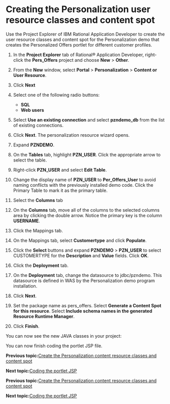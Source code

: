 # Creating the Personalization user resource classes and content spot

Use the Project Explorer of IBM Rational Application Developer to create the user resource classes and content spot for the Personalization demo that creates the Personalized Offers portlet for different customer profiles.

1.  In the **Project Explorer** tab of Rational® Application Developer, right-click the **Pers\_Offers** project and choose **New** \> **Other**.

2.  From the **New** window, select **Portal** \> **Personalization** \> **Content or User Resource**.

3.  Click **Next**

4.  Select one of the following radio buttons:

    -   **SQL**
    -   **Web users**
5.  Select **Use an existing connection** and select **pzndemo\_db** from the list of existing connections.

6.  Click **Next**. The personalization resource wizard opens.

7.  Expand **PZNDEMO**.

8.  On the **Tables** tab, highlight **PZN\_USER**. Click the appropriate arrow to select the table.

9.  Right-click **PZN\_USER** and select **Edit Table**.

10. Change the display name of **PZN\_USER** to **Per\_Offers\_User** to avoid naming conflicts with the previously installed demo code. Click the Primary Table to mark it as the primary table.

11. Select the **Columns** tab

12. On the **Columns** tab, move all of the columns to the selected columns area by clicking the double arrow. Notice the primary key is the column **USERNAME**.

13. Click the Mappings tab.

14. On the Mappings tab, select **Customertype** and click **Populate**.

15. Click the **Select** buttons and expand **PZNDEMO** \> **PZN\_USER** to select CUSTOMERTYPE for the **Description** and **Value** fields. Click **OK**.

16. Click the **Deployment** tab.

17. On the **Deployment** tab, change the datasource to jdbc/pzndemo. This datasource is defined in WAS by the Personalization demo program installation.

18. Click **Next**.

19. Set the package name as pers\_offers. Select **Generate a Content Spot for this resource**. Select **Include schema names in the generated Resource Runtime Manager**.

20. Click **Finish**.


You can now see the new JAVA classes in your project:

You can now finish coding the portlet JSP file.


**Previous topic:**[Create the Personalization content resource classes and content spot](../pzn/pzn_demo_create_pzn_content_resources.md)

**Next topic:**[Coding the portlet JSP](../pzn/pzn_demo_finish_coding_portlet_jsp.md)


**Previous topic:**[Create the Personalization content resource classes and content spot](../pzn/pzn_demo_create_pzn_content_resources.md)

**Next topic:**[Coding the portlet JSP](../pzn/pzn_demo_finish_coding_portlet_jsp.md)

